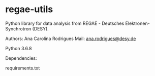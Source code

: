 # regae-utils

Python library for data analysis from REGAE - Deutsches Elektronen-Synchrotron (DESY).

Authors:
Ana Carolina Rodrigues
Mail: ana.rodrigues@desy.de

Python 3.6.8

Dependencies:

requirements.txt


